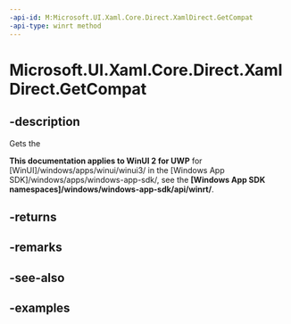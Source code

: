 ```yaml
---
-api-id: M:Microsoft.UI.Xaml.Core.Direct.XamlDirect.GetCompat
-api-type: winrt method
---
```


# Microsoft.UI.Xaml.Core.Direct.XamlDirect.GetCompat

<!--
public static Microsoft.UI.Xaml.Core.Direct.IXamlDirect GetCompat ();
-->

## -description

Gets the 

**This documentation applies to WinUI 2 for UWP** for [WinUI]/windows/apps/winui/winui3/ in the [Windows App SDK]/windows/apps/windows-app-sdk/, see the **[Windows App SDK namespaces]/windows/windows-app-sdk/api/winrt/**.

## -returns

## -remarks

## -see-also

## -examples

